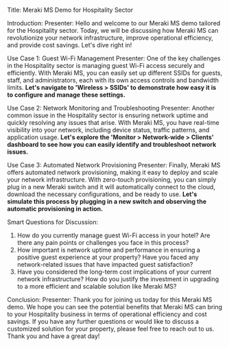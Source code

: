 Title: Meraki MS Demo for Hospitality Sector

Introduction:
Presenter: Hello and welcome to our Meraki MS demo tailored for the Hospitality sector. Today, we will be discussing how Meraki MS can revolutionize your network infrastructure, improve operational efficiency, and provide cost savings. Let's dive right in!

Use Case 1: Guest Wi-Fi Management
Presenter: One of the key challenges in the Hospitality sector is managing guest Wi-Fi access securely and efficiently. With Meraki MS, you can easily set up different SSIDs for guests, staff, and administrators, each with its own access controls and bandwidth limits. **Let's navigate to 'Wireless > SSIDs' to demonstrate how easy it is to configure and manage these settings.**

Use Case 2: Network Monitoring and Troubleshooting
Presenter: Another common issue in the Hospitality sector is ensuring network uptime and quickly resolving any issues that arise. With Meraki MS, you have real-time visibility into your network, including device status, traffic patterns, and application usage. **Let's explore the 'Monitor > Network-wide > Clients' dashboard to see how you can easily identify and troubleshoot network issues.**

Use Case 3: Automated Network Provisioning
Presenter: Finally, Meraki MS offers automated network provisioning, making it easy to deploy and scale your network infrastructure. With zero-touch provisioning, you can simply plug in a new Meraki switch and it will automatically connect to the cloud, download the necessary configurations, and be ready to use. **Let's simulate this process by plugging in a new switch and observing the automatic provisioning in action.**

Smart Questions for Discussion:
1. How do you currently manage guest Wi-Fi access in your hotel? Are there any pain points or challenges you face in this process?
2. How important is network uptime and performance in ensuring a positive guest experience at your property? Have you faced any network-related issues that have impacted guest satisfaction?
3. Have you considered the long-term cost implications of your current network infrastructure? How do you justify the investment in upgrading to a more efficient and scalable solution like Meraki MS?

Conclusion:
Presenter: Thank you for joining us today for this Meraki MS demo. We hope you can see the potential benefits that Meraki MS can bring to your Hospitality business in terms of operational efficiency and cost savings. If you have any further questions or would like to discuss a customized solution for your property, please feel free to reach out to us. Thank you and have a great day!
